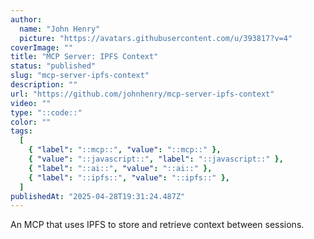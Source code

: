 ```yaml
---
author:
  name: "John Henry"
  picture: "https://avatars.githubusercontent.com/u/393817?v=4"
coverImage: ""
title: "MCP Server: IPFS Context"
status: "published"
slug: "mcp-server-ipfs-context"
description: ""
url: "https://github.com/johnhenry/mcp-server-ipfs-context"
video: ""
type: "::code::"
color: ""
tags:
  [
    { "label": "::mcp::", "value": "::mcp::" },
    { "value": "::javascript::", "label": "::javascript::" },
    { "label": "::ai::", "value": "::ai::" },
    { "label": "::ipfs::", "value": "::ipfs::" },
  ]
publishedAt: "2025-04-28T19:31:24.487Z"
---
```


An MCP that uses IPFS to store and retrieve context between sessions.
